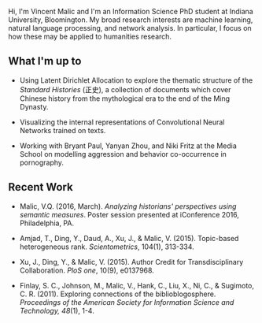 <!-- 
.. title: About
.. slug: index
.. date: 2016-03-30 16:50:12 UTC
.. tags: 
.. category: 
.. link: 
.. description: 
.. type: text
-->

Hi, I'm Vincent Malic and I'm an Information Science PhD student at Indiana University, Bloomington. My broad research interests are machine learning, natural language processing, and network analysis. In particular, I focus on how these may be applied to humanities research. 

## What I'm up to

* Using Latent Dirichlet Allocation to explore the thematic structure of the _Standard Histories_ (正史), a collection of documents which cover Chinese history from the mythological era to the end of the Ming Dynasty.

* Visualizing the internal representations of Convolutional Neural Networks trained on texts.

* Working with Bryant Paul, Yanyan Zhou, and Niki Fritz at the Media School on modelling aggression and behavior co-occurrence in pornography. 

## Recent Work

* Malic, V.Q. (2016, March). _Analyzing historians' perspectives using semantic measures_. Poster session presented at iConference 2016, Philadelphia, PA.

* Amjad, T., Ding, Y., Daud, A., Xu, J., & Malic, V. (2015). Topic-based heterogeneous rank. _Scientometrics_, 104(1), 313-334.

* Xu, J., Ding, Y., & Malic, V. (2015). Author Credit for Transdisciplinary Collaboration. _PloS one_, 10(9), e0137968.

* Finlay, S. C., Johnson, M., Malic, V., Hank, C., Liu, X., Ni, C., & Sugimoto, C. R. (2011). Exploring connections of the biblioblogosphere. _Proceedings of the American Society for Information Science and Technology, 48_(1), 1-4.

[^1]: ["Mosteller, F., & Wallace, D. (1964). Inference and disputed authorship: The Federalist."](https://www.google.com/url?sa=t&rct=j&q=&esrc=s&source=web&cd=1&cad=rja&uact=8&ved=0ahUKEwidgfPftenLAhXMtYMKHeQ7CHAQFggdMAA&url=https%3A%2F%2Fwww.stat.cmu.edu%2FExams%2Fmosteller.pdf&usg=AFQjCNHLYXyFW2n9LkRxkkQFGvfnqDwANQ&sig2=Dbp81LLb3Fg2D-kK5DoxRQ)
